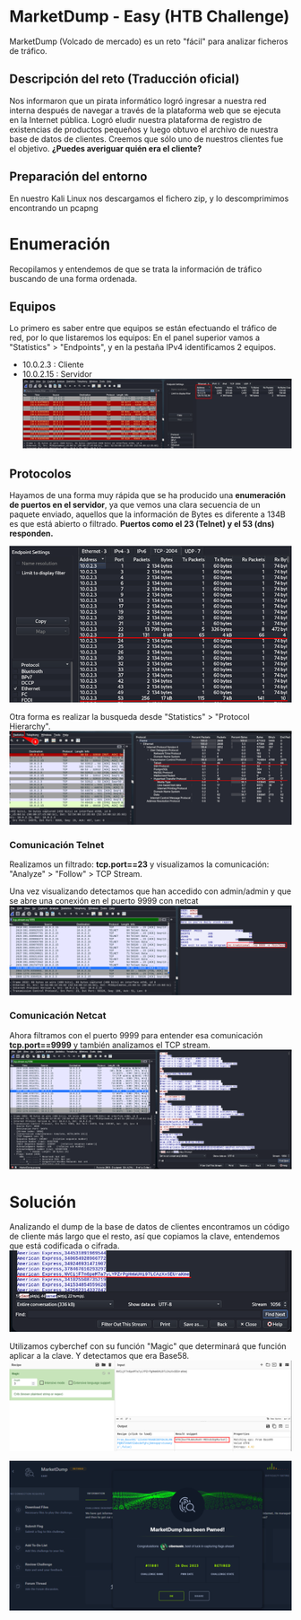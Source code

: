 # MarketDump - Easy (HTB Challenge)
MarketDump (Volcado de mercado) es un reto "fácil" para analizar ficheros de tráfico.

## Descripción del reto (Traducción oficial)
Nos informaron que un pirata informático logró ingresar a nuestra red interna después de navegar a través de la plataforma web que se ejecuta en la Internet pública. Logró eludir nuestra plataforma de registro de existencias de productos pequeños y luego obtuvo el archivo de nuestra base de datos de clientes. Creemos que sólo uno de nuestros clientes fue el objetivo. **¿Puedes averiguar quién era el cliente?**

## Preparación del entorno
En nuestro Kali Linux nos descargamos el fichero zip, y lo descomprimimos encontrando un pcapng

# Enumeración
Recopilamos y entendemos de que se trata la información de tráfico buscando de una forma ordenada.
## Equipos
Lo primero es saber entre que equipos se están efectuando el tráfico de red, por lo que listaremos los equipos: En el panel superior vamos a "Statistics" > "Endpoints", y en la pestaña IPv4 identificamos 2 equipos.
- 10.0.2.3 : Cliente  
- 10.0.2.15 : Servidor
![curl](Images/endpoints.png)

## Protocolos
Hayamos de una forma muy rápida que se ha producido una **enumeración de puertos en el servidor**, ya que vemos una clara secuencia de un paquete enviado, aquellos que la información de Bytes es diferente a 134B es que está abierto o filtrado. **Puertos como el 23 (Telnet) y el 53 (dns) responden.**

![curl](Images/enumeration.png)

Otra forma es realizar la busqueda desde "Statistics" > "Protocol Hierarchy".
![curl](Images/protocols.png)

### Comunicación Telnet
Realizamos un filtrado: **tcp.port==23** y visualizamos la comunicación: "Analyze" > "Follow" > TCP Stream.

Una vez visualizando detectamos que han accedido con admin/admin y que se abre una conexión en el puerto 9999 con netcat 
![curl](Images/traffic_telnet.png)

### Comunicación Netcat
Ahora filtramos con el puerto 9999 para entender esa comunicación **tcp.port==9999** y también analizamos el TCP stream.
![curl](Images/tcp_stream_9999.png)

# Solución
Analizando el dump de la base de datos de clientes encontramos un código de cliente más largo que el resto, así que copiamos la clave, entendemos que está codificada o cifrada.
![curl](Images/client_code.png)

Utilizamos cyberchef con su función "Magic" que determinará que función aplicar a la clave. Y detectamos que era Base58.
![curl](Images/flag.png)

![curl](Images/completed.png)
